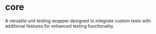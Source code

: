 # core
A versatile unit testing wrapper designed to integrate custom tests with additional features for enhanced testing functionality.
